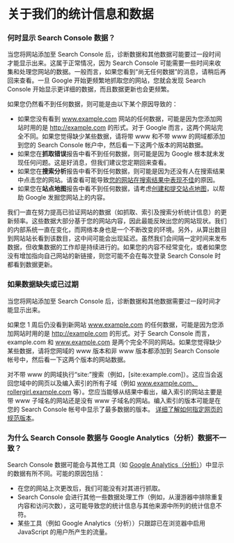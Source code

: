 # 关于我们的统计信息和数据

### 何时显示 Search Console 数据？

当您将网站添加至 Search Console 后，诊断数据和其他数据可能要过一段时间才能显示出来。这属于正常情况，因为 Search Console 可能需要一些时间来收集和处理您网站的数据。一般而言，如果您看到“尚无任何数据”的消息，请稍后再回来查看。一旦 Google 开始更频繁地抓取您的网站，您就会发现 Search Console 开始显示更详细的数据，而且数据更新也会更频繁。

如果您仍然看不到任何数据，则可能是由以下某个原因导致的：

* 如果您没有看到 www.example.com 网站的任何数据，可能是因为您添加网站时用的是 http://example.com 的形式。对于 Google 而言，这两个网站完全不同。如果您觉得缺少某些数据，请将带 www 和不带 www 的网域都添加到您的 Search Console 帐户中，然后看一下这两个版本的网站数据。
* 如果您在**抓取错误**报告中看不到任何数据，则可能是因为 Google 根本就未发现任何问题。这是好消息，但我们建议您定期回来查看。
* 如果您在**搜索分析**报告中看不到任何数据，则可能是因为还没有人在搜索结果中点击您的网站。请查看可能导致[您的网站在搜索结果中表现不佳](https://support.google.com/webmasters/answer/34444)的原因。
* 如果您在**站点地图**报告中看不到任何数据，请考虑[创建和提交站点地图](https://support.google.com/webmasters/answer/183668)，以帮助 Google 发掘您网站上的内容。

我们一直在努力提高已验证网站的数据（如抓取、索引及搜索分析统计信息）的更新频率。这些数据大部分基于您的网站内容，因此最能反映出您的网站现状。我们的内部系统一直在变化，而网络本身也是一个不断改变的环境。另外，从算出数目到网站站长看到该数目，这中间可能会出现延迟。虽然我们会间隔一定时间来发布数据，但收集数据的工作却是持续进行的。如果您的内容不经常变化，或者如果您没有增加指向自己网站的新链接，则您可能不会在每次登录 Search Console 时都看到数据更新。

### 如果数据缺失或已过期

当您将网站添加至 Search Console 后，诊断数据和其他数据需要过一段时间才能显示出来。

如果您 1 周后仍没看到新网站 www.example.com 的任何数据，可能是因为您添加网站时用的是 http://example.com 的形式。对于 Search Console 而言，example.com 和 www.example.com 是两个完全不同的网站。如果您觉得缺少某些数据，请将您网域的 www 版本和非 www 版本都添加到 Search Console 帐号中，然后看一下这两个版本的网站数据。

对不带 www 的网域执行“site:”搜索（例如，\[site:example.com\]）。这应当会返回您域中的网页以及编入索引的所有子域（例如 www.example.com、rollergirl.example.com 等）。您应当能够从结果中看出，编入索引的网站主要是带 www 子域名的网站还是没有 www 子域名的网站。编入索引的版本可能是在您的 Search Console 帐号中显示了最多数据的版本。 [详细了解如何指定网页的规范版本](https://support.google.com/webmasters/answer/139066)。

### 为什么 Search Console 数据与 Google Analytics（分析）数据不一致？

Search Console 数据可能会与其他工具（如 [Google Analytics（分析）](http://www.google.com/analytics)）中显示的数据有所不同。可能的原因包括：

* 在您的网站上次更改后，我们可能没有对其进行抓取。
* Search Console 会进行其他一些数据处理工作（例如，从漫游器中排除重复内容和访问次数），这可能导致您的统计信息与其他来源中所列的统计信息不符。
* 某些工具（例如 Google Analytics（分析））只跟踪已在浏览器中启用 JavaScript 的用户所产生的流量。


